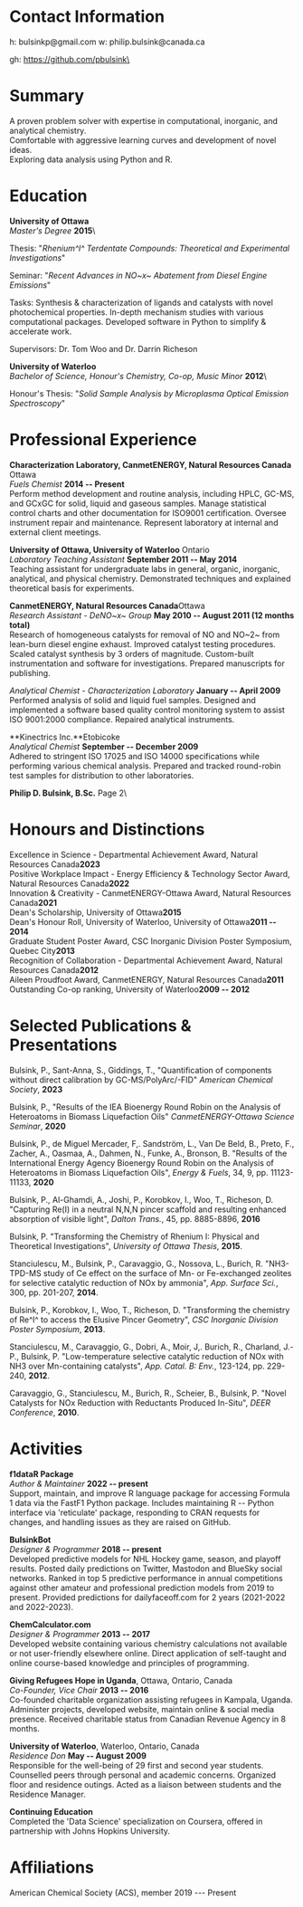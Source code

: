 Contact Information
===================

h: bulsinkp\@gmail.com w: philip.bulsink\@canada.ca

gh: https://github.com/pbulsink\

Summary
=======

A proven problem solver with expertise in computational, inorganic, and
analytical chemistry.\
Comfortable with aggressive learning curves and development of novel
ideas.\
Exploring data analysis using Python and R.

Education
=========

**University of Ottawa**\
*Master's Degree* **2015**\

Thesis: "*Rhenium^I^ Terdentate Compounds: Theoretical and Experimental
Investigations*"

Seminar: "*Recent Advances in NO~x~ Abatement from Diesel Engine
Emissions*"

Tasks: Synthesis & characterization of ligands and catalysts with novel
photochemical properties. In-depth mechanism studies with various
computational packages. Developed software in Python to simplify &
accelerate work.

Supervisors: Dr. Tom Woo and Dr. Darrin Richeson

**University of Waterloo**\
*Bachelor of Science, Honour's Chemistry, Co-op, Music Minor* **2012**\

Honour's Thesis: "*Solid Sample Analysis by Microplasma Optical Emission
Spectroscopy*"

Professional Experience
=======================

**Characterization Laboratory, CanmetENERGY, Natural Resources Canada**
Ottawa\
*Fuels Chemist* **2014 -- Present**\
Perform method development and routine analysis, including HPLC, GC-MS,
and GCxGC for solid, liquid and gaseous samples. Manage statistical
control charts and other documentation for ISO9001 certification.
Oversee instrument repair and maintenance. Represent laboratory at
internal and external client meetings.

**University of Ottawa, University of Waterloo** Ontario\
*Laboratory Teaching Assistant* **September 2011 -- May 2014**\
Teaching assistant for undergraduate labs in general, organic,
inorganic, analytical, and physical chemistry. Demonstrated techniques
and explained theoretical basis for experiments.

**CanmetENERGY, Natural Resources Canada**Ottawa\
*Research Assistant - DeNO~x~ Group* **May 2010 -- August 2011 (12
months total)**\
Research of homogeneous catalysts for removal of NO and NO~2~ from
lean-burn diesel engine exhaust. Improved catalyst testing procedures.
Scaled catalyst synthesis by 3 orders of magnitude. Custom-built
instrumentation and software for investigations. Prepared manuscripts
for publishing.

*Analytical Chemist - Characterization Laboratory* **January -- April
2009**\
Performed analysis of solid and liquid fuel samples. Designed and
implemented a software based quality control monitoring system to assist
ISO 9001:2000 compliance. Repaired analytical instruments.

**Kinectrics Inc.**Etobicoke\
*Analytical Chemist* **September -- December 2009**\
Adhered to stringent ISO 17025 and ISO 14000 specifications while
performing various chemical analysis. Prepared and tracked round-robin
test samples for distribution to other laboratories.

**Philip D. Bulsink, B.Sc.** Page 2\

Honours and Distinctions
========================

Excellence in Science - Departmental Achievement Award, Natural
Resources Canada**2023**\
Positive Workplace Impact - Energy Efficiency & Technology Sector Award,
Natural Resources Canada**2022**\
Innovation & Creativity - CanmetENERGY-Ottawa Award, Natural Resources
Canada**2021**\
Dean's Scholarship, University of Ottawa**2015**\
Dean's Honour Roll, University of Waterloo, University of Ottawa**2011
-- 2014**\
Graduate Student Poster Award, CSC Inorganic Division Poster Symposium,
Quebec City**2013**\
Recognition of Collaboration - Departmental Achievement Award, Natural
Resources Canada**2012**\
Aileen Proudfoot Award, CanmetENERGY, Natural Resources Canada**2011**\
Outstanding Co-op ranking, University of Waterloo**2009 -- 2012**

Selected Publications & Presentations
=====================================

Bulsink, P., Sant-Anna, S., Giddings, T., "Quantification of components
without direct calibration by GC-MS/PolyArc/-FID" *American Chemical
Society*, **2023**

Bulsink, P., "Results of the IEA Bioenergy Round Robin on the Analysis
of Heteroatoms in Biomass Liquefaction Oils" *CanmetENERGY-Ottawa
Science Seminar*, **2020**

Bulsink, P., de Miguel Mercader, F,. Sandström, L., Van De Beld, B.,
Preto, F., Zacher, A., Oasmaa, A., Dahmen, N., Funke, A., Bronson, B.
"Results of the International Energy Agency Bioenergy Round Robin on the
Analysis of Heteroatoms in Biomass Liquefaction Oils", *Energy & Fuels*,
34, 9, pp. 11123-11133, **2020**

Bulsink, P., Al-Ghamdi, A., Joshi, P., Korobkov, I., Woo, T., Richeson,
D. "Capturing Re(I) in a neutral N,N,N pincer scaffold and resulting
enhanced absorption of visible light", *Dalton Trans.*, 45, pp.
8885-8896, **2016**

Bulsink, P. "Transforming the Chemistry of Rhenium I: Physical and
Theoretical Investigations", *University of Ottawa Thesis*, **2015**.

Stanciulescu, M., Bulsink, P., Caravaggio, G., Nossova, L., Burich, R.
"NH3-TPD-MS study of Ce effect on the surface of Mn- or Fe-exchanged
zeolites for selective catalytic reduction of NOx by ammonia", *App.
Surface Sci.*, 300, pp. 201-207, **2014**.

Bulsink, P., Korobkov, I., Woo, T., Richeson, D. "Transforming the
chemistry of Re^I^ to access the Elusive Pincer Geometry", *CSC
Inorganic Division Poster Symposium*, **2013**.

Stanciulescu, M., Caravaggio, G., Dobri, A., Moir, J,. Burich, R.,
Charland, J.-P., Bulsink, P. "Low-temperature selective catalytic
reduction of NOx with NH3 over Mn-containing catalysts", *App. Catal. B:
Env.*, 123-124, pp. 229-240, **2012**.

Caravaggio, G., Stanciulescu, M., Burich, R., Scheier, B., Bulsink, P.
"Novel Catalysts for NOx Reduction with Reductants Produced In-Situ",
*DEER Conference*, **2010**.

Activities
==========

**f1dataR Package**\
*Author & Maintainer* **2022 -- present**\
Support, maintain, and improve R language package for accessing Formula
1 data via the FastF1 Python package. Includes maintaining R -- Python
interface via 'reticulate' package, responding to CRAN requests for
changes, and handling issues as they are raised on GitHub.

**BulsinkBot**\
*Designer & Programmer* **2018 -- present**\
Developed predictive models for NHL Hockey game, season, and playoff
results. Posted daily predictions on Twitter, Mastodon and BlueSky
social networks. Ranked in top 5 predictive performance in annual
competitions against other amateur and professional prediction models
from 2019 to present. Provided predictions for dailyfaceoff.com for 2
years (2021-2022 and 2022-2023).

**ChemCalculator.com**\
*Designer & Programmer* **2013 -- 2017**\
Developed website containing various chemistry calculations not
available or not user-friendly elsewhere online. Direct application of
self-taught and online course-based knowledge and principles of
programming.

**Giving Refugees Hope in Uganda**, Ottawa, Ontario, Canada\
*Co-Founder, Vice Chair* **2013 -- 2016**\
Co-founded charitable organization assisting refugees in Kampala,
Uganda. Administer projects, developed website, maintain online & social
media presence. Received charitable status from Canadian Revenue Agency
in 8 months.

**University of Waterloo**, Waterloo, Ontario, Canada\
*Residence Don* **May -- August 2009**\
Responsible for the well-being of 29 first and second year students.
Counselled peers through personal and academic concerns. Organized floor
and residence outings. Acted as a liaison between students and the
Residence Manager.

**Continuing Education**\
Completed the 'Data Science' specialization on Coursera, offered in
partnership with Johns Hopkins University.

Affiliations
============

American Chemical Society (ACS), member 2019 --- Present
